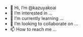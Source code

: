 - 👋 Hi, I’m @kazuyakoai
- 👀 I’m interested in ...
- 🌱 I’m currently learning ...
- 💞️ I’m looking to collaborate on ...
- 📫 How to reach me ...

<!---
kazuyakoai/kazuyakoai is a ✨ special ✨ repository because its `README.md` (this file) appears on your GitHub profile.
You can click the Preview link to take a look at your changes.
--->
